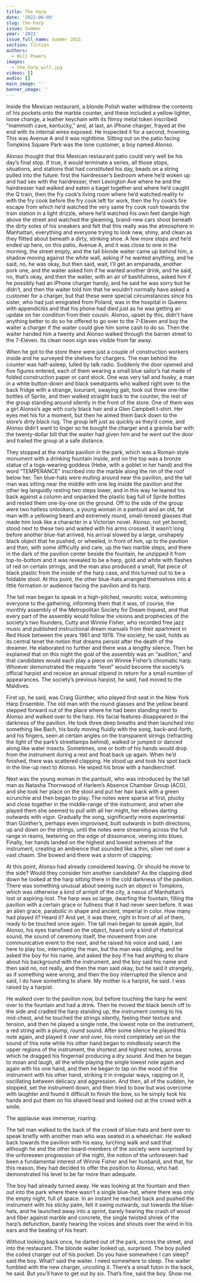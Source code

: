 ```yaml
---
title: The Harp
date: '2022-06-09'
slug: the-harp
issue: Summer
year: '2021'
issue_full_name: Summer 2021
section: fiction
authors:
  - Will Powers
images:
  - the_harp_will.jpg
videos: []
audio: []
main_image: ''
banner_image: ''
---
```

Inside the Mexican restaurant, a blonde Polish waiter withdrew the contents of his pockets onto the marble counter, and these included a yellow lighter, loose change, a leather keychain with its flimsy metal token inscribed “mammoth cave, kentucky,” and, at last, an iPhone charger, frayed at the end with its internal wires exposed. He inspected it for a second, frowning. This was Avenue A and it was nighttime. Sitting out on the patio facing Tompkins Square Park was the lone customer, a boy named Alonso.


Alonso thought that this Mexican restaurant patio could very well be his day’s final stop. If true, it would terminate a series, all those stops, situations, and stations that had constituted his day, beads on a string pulled into the future: first the hairdresser’s bedroom where he’d woken up and had sex with the hairdresser, then Lexington Ave where he and the hairdresser had walked and eaten a bagel together and where he’d caught the Q train, then the fry cook’s living room where he’d watched reality tv with the fry cook before the fry cook left for work, then the fry cook’s fire escape from which he’d watched the very same fry cook rush towards the train station in a light drizzle, where he’d watched his own feet dangle high above the street and watched the gleaming, brand-new cars shoot beneath the dirty soles of his sneakers and felt that this really was the atmosphere in Manhattan, everything and everyone trying to look new, shiny, and clean as they flitted about beneath a dirty, stinking shoe. A few more stops and he’d ended up here, on this patio, Avenue A, and it was close to one in the morning, the street empty, and the tall blonde waiter came up behind him, a shadow moving against the white wall, asking if he wanted anything, and he said, no, he was okay, but then said, wait, I’ll get an empanada, another pork one, and the waiter asked him if he wanted another drink, and he said, no, that’s okay, and then the waiter, with an air of bashfulness, asked him if he possibly had an iPhone charger handy, and he said he was sorry but he didn’t, and then the waiter told him that he wouldn’t normally have asked a customer for a charger, but that these were special circumstances since his sister, who had just emigrated from Poland, was in the hospital in Queens with appendicitis and that his phone had died just as he was getting an update on her condition from their cousin. Alonso, upset by this, didn’t have anything better to do so he offered to go over to the 7-Eleven and buy the waiter a charger if the waiter could give him some cash to do so. Then the waiter handed him a twenty and Alonso walked through the barren street to the 7-Eleven. Its clean neon sign was visible from far away.

When he got to the store there were just a couple of construction workers inside and he surveyed the shelves for chargers. The man behind the counter was half-asleep, lulled by talk radio. Suddenly the door opened and five figures entered, each of them wearing a small blue sailor’s hat made of folded construction paper or card stock. One was very tall and husky, a man in a white button-down and black sweatpants who walked right over to the back fridge with a strange, luxuriant, swaying gait, took out three one-liter bottles of Sprite, and then walked straight back to the counter, the rest of the group standing around silently in the front of the store. One of them was a girl Alonso’s age with curly black hair and a Glen Campbell t-shirt. Her eyes met his for a moment, but then he aimed them back down to the store’s dirty black rug. The group left just as quickly as they’d come, and Alonso didn’t want to linger so he bought the charger and a granola bar with the twenty-dollar bill that the waiter had given him and he went out the door and trailed the group at a safe distance.


They stopped at the marble pavilion in the park, which was a Roman-style monument with a drinking fountain inside, and on the top was a bronze statue of a toga-wearing goddess (Hebe, with a goblet in her hand) and the word “TEMPERANCE” inscribed into the marble along the rim of the roof below her. Ten blue-hats were mulling around near the pavilion, and the tall man was sitting near the middle with one leg inside the pavilion and the other leg languidly resting two steps lower, and in this way he leaned his back against a column and unpacked the plastic bag full of Sprite bottles and rested them one-by-one on the ground. Off to the side of the group were two hatless onlookers, a young woman in a pantsuit and an old, fat man with a yellowing beard and extremely round, small-lensed glasses that made him look like a character in a Victorian novel. Alonso, not yet bored, stood next to these two and waited with his arms crossed. It wasn’t long before another blue-hat arrived, his arrival slowed by a large, unshapely black object that he pushed, or wheeled, in front of him, up to the pavilion and then, with some difficulty and care, up the two marble steps, and there in the dark of the pavilion center beside the fountain, he unzipped it from top-to-bottom and it was revealed to be a harp, gold and white with flashes of red on certain strings, and the man also produced a small, flat piece of black plastic from the inside of the harp case, and this turned out to be a foldable stool. At this point, the other blue-hats arranged themselves into a little formation or audience facing the pavilion and its harp.


The tall man began to speak in a high-pitched, neurotic voice, welcoming everyone to the gathering, informing them that it was, of course, the monthly assembly of the Metropolitan Society for Dream Inquest, and that every part of the assembly would follow the visions and prophecies of the society’s two founders, Cutty and Winnie Fisher, who recorded free jazz music and published instructional dream manuals from their apartment in Red Hook between the years 1961 and 1978. The society, he said, holds as its central tenet the notion that dreams persist after the death of the dreamer. He elaborated no further and there was a lengthy silence. Then he explained that on this night the goal of the assembly was an “audition,” and that candidates would each play a piece on Winnie Fisher’s chromatic harp. Whoever demonstrated the requisite “level” would become the society’s official harpist and receive an annual stipend in return for a small number of appearances. The society’s previous harpist, he said, had moved to the Maldives.


First up, he said, was Craig Günther, who played first seat in the New York Harp Ensemble.  The old man with the round glasses and the yellow beard stepped forward out of the place where he had been standing next to Alonso and walked over to the harp. His facial features disappeared in the darkness of the pavilion. He took three deep breaths and then launched into something like Bach, his body moving fluidly with the song, back-and-forth, and his fingers, seen at certain angles on the transparent strings (refracting the light of the park’s streetlamps behind), walked or jumped or danced along like water insects. Sometimes, one or both of his hands would drop from the instrument during a rest and float back up again. When he’d finished, there was scattered clapping. He stood up and took his spot back in the line-up next to Alonso. He wiped his brow with a handkerchief.


Next was the young woman in the pantsuit, who was introduced by the tall man as Natasha Thornwood of Harlem’s Absence Chamber Group (ACG), and she took her place on the stool and put her hair back with a green scrunchie and then began to play. The notes were sparse at first, plucky and close together in the middle-range of the instrument, and when she played them she seemed to pull with all her might, her elbows darting outwards with vigor. Gradually the song, significantly more experimental than Günther’s, perhaps even improvised, built outwards in both directions, up and down on the strings, until the notes were streaming across the full range in reams, teetering on the edge of dissonance, veering into blues. Finally, her hands landed on the highest and lowest extremes of the instrument, creating an ambience that sounded like a thin, silver net over a vast chasm. She bowed and there was a storm of clapping.


At this point, Alonso had already considered leaving. Or should he move to the side? Would they consider him another candidate? As the clapping died down he looked at the harp sitting there in the cold darkness of the pavilion. There was something unusual about seeing such an object in Tompkins, which was otherwise a kind of armpit of the city, a nexus of Manhattan’s lost or aspiring-lost. The harp was so large, dwarfing the fountain, filling the pavilion with a certain grace or fullness that it had never seen before. It was an alien grace, parabolic in shape and ancient, imperial in color. How many had played it? Heard it? And yet, it was there, right in front of all of them, ready to be touched once again. The tall man began to speak again, but Alonso, his eyes transfixed on the object, heard only a kind of rhetorical sound, the sound of ceremony itself, the movement from one communicative event to the next, and he raised his voice and said, I am here to play too, interrupting the man, but the man was obliging, and he asked the boy for his name, and asked the boy if he had anything to share about his background with the instrument, and the boy said his name and then said no, not really, and then the man said okay, but he said it strangely, as if something were wrong, and then the boy interrupted the silence and said, I do have something to share. My mother is a harpist, he said. I was raised by a harpist.


He walked over to the pavilion now, but before touching the harp he went over to the fountain and had a drink. Then he moved the black bench off to the side and cradled the harp standing up, the instrument coming to his mid-chest, and he touched the strings silently, feeling their texture and tension, and then he played a single note, the lowest note on the instrument, a red string with a plump, round sound. After some silence he played this note again, and played it over and over, his mind completely set on the sound of this note while his other hand began to mindlessly search the upper regions of the instrument, the shortest and highest notes, across which he dragged his fingernail producing a dry sound. And then he began to moan and laugh, all the while playing the single lowest note again and again with his one hand, and then he began to tap on the wood of the instrument with his other hand, striking it in irregular ways, rapping on it, oscillating between delicacy and aggression. And then, all of the sudden, he stopped, set the instrument down, and then tried to bow but was overcome with laughter and found it difficult to finish the bow, so he simply took his hands and put them on his shaved head and looked out at the crowd with a smile.


The applause was immense, roaring.


The tall man walked to the back of the crowd of blue-hats and bent over to speak briefly with another man who was seated in a wheelchair. He walked back towards the pavilion with his easy, lurching walk and said that although he and the other board-members of the society were surprised by the unforeseen progression of the night, the notion of the unforeseen had been a fundamental interest of Winnie Fisher and her husband, and that, for this reason, they had decided to offer the position to Alonso, who had demonstrated his level to be far more than adequate.


The boy had already turned away. He was looking at the fountain and then out into the park where there wasn’t a single blue-hat, where there was only the empty night, full of space. In an instant he reached back and pushed the instrument with his sticky palm, felt it swing outwards, out towards the blue-hats, and he launched away into a sprint, barely hearing the crash of wood and fiber against marble and concrete, the single twisted shriek of the harp’s defunction, barely hearing the voices and shouts over the wind in his ears and the beating of his heart.


Without looking back once, he darted out of the park, across the street, and into the restaurant. The blonde waiter looked up, surprised. The boy pulled the coiled charger out of his pocket. Do you have somewhere I can sleep? said the boy. What? said the waiter. I need somewhere to sleep. The waiter fumbled with the new charger, uncoiling it. There’s a small futon in the back, he said. But you’ll have to get out by six. That’s fine, said the boy. Show me.
